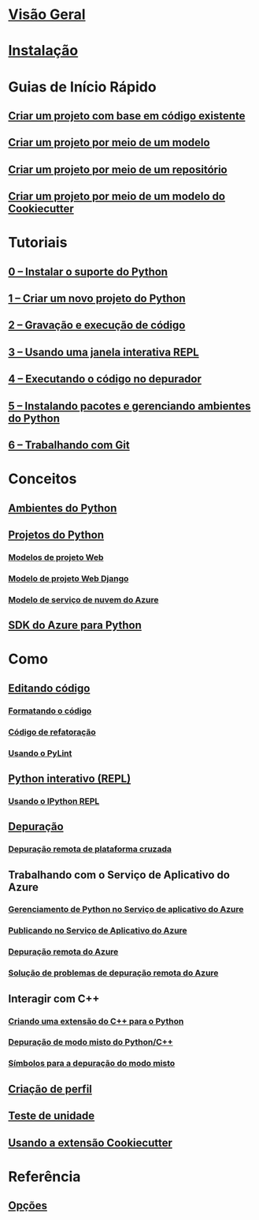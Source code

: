 # [Visão Geral](python-in-visual-studio.md)
# [Instalação](installation.md)
# Guias de Início Rápido
## [Criar um projeto com base em código existente](quickstart-01-project-from-existing.md)
## [Criar um projeto por meio de um modelo](quickstart-02-project-from-template.md)
## [Criar um projeto por meio de um repositório](quickstart-03-project-from-repository.md)
## [Criar um projeto por meio de um modelo do Cookiecutter](quickstart-04-project-from-cookiecutter.md)
# Tutoriais
## [0 – Instalar o suporte do Python](vs-tutorial-01-00.md)
## [1 – Criar um novo projeto do Python](vs-tutorial-01-01.md)
## [2 – Gravação e execução de código](vs-tutorial-01-02.md)
## [3 – Usando uma janela interativa REPL](vs-tutorial-01-03.md)
## [4 – Executando o código no depurador](vs-tutorial-01-04.md)
## [5 – Instalando pacotes e gerenciando ambientes do Python](vs-tutorial-01-05.md)
## [6 – Trabalhando com Git](vs-tutorial-01-06.md)
# Conceitos
## [Ambientes do Python](python-environments.md)
## [Projetos do Python](python-projects.md)
### [Modelos de projeto Web](template-web.md)
### [Modelo de projeto Web Django](template-django.md)
### [Modelo de serviço de nuvem do Azure](template-azure-cloud-service.md)
## [SDK do Azure para Python](azure-sdk-for-python.md)
# Como
## [Editando código](code-editing.md)
### [Formatando o código](code-formatting.md)
### [Código de refatoração](code-refactoring.md)
### [Usando o PyLint](code-pylint.md)
## [Python interativo (REPL)](interactive-repl.md)
### [Usando o IPython REPL](interactive-repl-ipython.md)
## [Depuração](debugging.md)
### [Depuração remota de plataforma cruzada](debugging-cross-platform-remote.md)
## Trabalhando com o Serviço de Aplicativo do Azure
### [Gerenciamento de Python no Serviço de aplicativo do Azure](managing-python-on-azure-app-service.md)
### [Publicando no Serviço de Aplicativo do Azure](publishing-to-azure.md)
### [Depuração remota do Azure](debugging-azure-remote.md)
### [Solução de problemas de depuração remota do Azure](debugging-azure-remote-troubleshooting.md)
## Interagir com C++
### [Criando uma extensão do C++ para o Python](cpp-and-python.md)
### [Depuração de modo misto do Python/C++](debugging-mixed-mode.md)
### [Símbolos para a depuração do modo misto](debugging-symbols-for-mixed-mode.md)
## [Criação de perfil](profiling.md)
## [Teste de unidade](unit-testing.md)
## [Usando a extensão Cookiecutter](cookiecutter.md)
# Referência
## [Opções](options.md)
